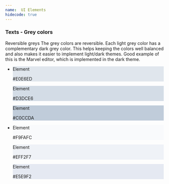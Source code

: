 ```yaml
---
name:  UI Elements
hidecode: true
---
```

  <h3>Texts - Grey colors</h3>
  <p class="text">Reversible greys
The grey colors are reversible. Each light grey color has a complementary dark grey color. This helps keeping the colors well balanced and also makes it easier to implement light/dark themes. Good example of this is the Marvel editor, which is implemented in the dark theme.</p>
<ul class="palette">
  <li>
      <div style="background-color: #E0E6ED;" class="color"><span class="text-title-ui">Element</span><p class="title">#E0E6ED</p></div>
      <div style="background-color: #D3DCE6;" class="color"><span class="text-title-ui">Element</span><p class="title">#D3DCE6</p></div>
      <div style="background-color: #C0CCDA;" class="color"><span class="text-title-ui">Element</span><p class="title">#C0CCDA</p></div>
  </li>
   <li>
      <div style="background-color: #F9FAFC;" class="color"><span class="text-title-ui">Element</span><p class="title">#F9FAFC</p></div>
      <div style="background-color: #EFF2F7;" class="color"><span class="text-title-ui">Element</span><p class="title">#EFF2F7</p></div>
      <div style="background-color: #E5E9F2;" class="color"><span class="text-title-ui">Element</span><p class="title">#E5E9F2</p></div>
  </li>
</ul>


 

   


 
 